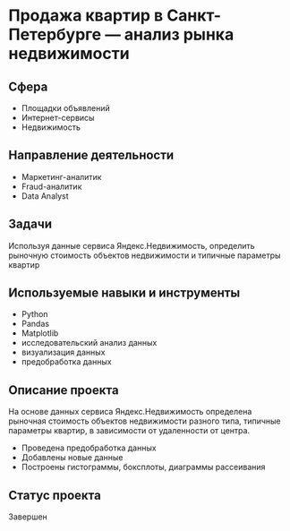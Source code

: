 # Продажа квартир в Санкт-Петербурге — анализ рынка недвижимости

## Сфера
* Площадки объявлений
* Интернет-сервисы
* Недвижимость

## Направление деятельности
* Маркетинг-аналитик
* Fraud-аналитик
* Data Analyst

## Задачи
Используя данные сервиса Яндекс.Недвижимость, определить рыночную стоимость объектов недвижимости и типичные параметры квартир

## Используемые навыки и инструменты
* Python
* Pandas
* Matplotlib
* исследовательский анализ данных
* визуализация данных
* предобработка данных

## Описание проекта
На основе данных сервиса Яндекс.Недвижимость определена рыночная стоимость объектов недвижимости разного типа, типичные параметры квартир, в зависимости от
удаленности от центра. 
*  Проведена предобработка данных
*  Добавлены новые данные
*  Построены гистограммы, боксплоты, диаграммы рассеивания

## Статус проекта
Завершен
